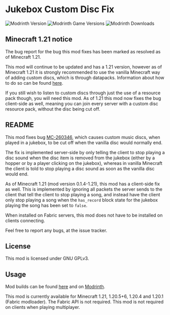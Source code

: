 # Jukebox Custom Disc Fix

![Modrinth Version](https://img.shields.io/modrinth/v/NtPNF0D7?logo=modrinth&color=008800)
![Modrinth Game Versions](https://img.shields.io/modrinth/game-versions/NtPNF0D7?logo=modrinth&color=008800)
![Modrinth Downloads](https://img.shields.io/modrinth/dt/NtPNF0D7?logo=modrinth&color=008800)

## Minecraft 1.21 notice

The bug report for the bug this mod fixes has been marked as resolved as of Minecraft 1.21.

This mod will continue to be updated and has a 1.21 version, however as of Minecraft 1.21 it is
strongly recommended to use the vanilla Minecraft way of adding custom discs, which is through datapacks.
Information about how to do so can be found [here](https://minecraft.wiki/w/Jukebox_song_definition).

If you still wish to listen to custom discs through just the use of a resource pack though, you will need this mod.
As of 1.21 this mod now fixes the bug client-side as well, meaning you can join every server with a custom disc resource pack, without the disc being cut off.

## README

This mod fixes bug [MC-260346](https://bugs.mojang.com/browse/MC-260346), which causes custom music
discs, when played in a jukebox, to be cut off when the vanilla disc would normally end.

The fix is implemented server-side by only telling the client to stop playing a disc sound when the disc item is removed 
from the jukebox (either by a hopper or by a player clicking on the jukebox), whereas in vanilla
Minecraft the client is told to stop playing a disc sound as soon as the vanilla disc would end.

As of Minecraft 1.21 (mod version 0.1.4-1.21), this mod has a client-side fix as well. This is implemented
by ignoring all packets the server sends to the client that tell the client to stop playing a song,
and instead have the client only stop playing a song when the `has_record` block state for the jukebox
playing the song has been set to `false`.

When installed on Fabric servers, this mod does not have to be installed on clients connecting.

Feel free to report any bugs, at the issue tracker.

## License

This mod is licensed under GNU GPLv3.

## Usage

Mod builds can be found [here](https://github.com/eclipseisoffline/jukeboxcustomdiscfix/packages/2082474)
and on [Modrinth](https://modrinth.com/mod/jukebox-custom-disc-fix).

This mod is currently available for Minecraft 1.21, 1.20.5+6, 1.20.4 and 1.20.1 (Fabric modloader).
The Fabric API is not required. This mod is not required on clients when playing multiplayer.
